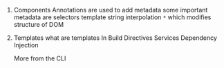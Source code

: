 1. Components
   Annotations are used to add metadata
   some important metadata are selectors
   template
   string interpolation
   `*` which modifies structure of DOM
2. Templates
   what are templates
   In Build Directives
   Services
   Dependency Injection

   More from the CLI
